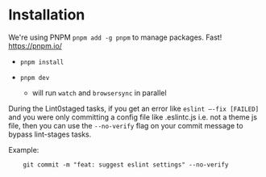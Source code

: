 # Installation

We're using PNPM `pnpm add -g pnpm` to manage packages. Fast! https://pnpm.io/

- `pnpm install`
- `pnpm dev`

  * will run `watch` and `browsersync` in parallel

During the Lint0staged tasks, if you get an error like `eslint —-fix [FAILED]` and you were only committing a config file like .eslintc.js i.e. not a theme js file, then you can use the `--no-verify` flag on your commit message to bypass lint-stages tasks.

Example:

```
    git commit -m "feat: suggest eslint settings" --no-verify
```
